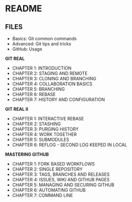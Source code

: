 # README #

## FILES ##
* Basics: Git common commands
* Advanced: Git tips and tricks
* GitHub: Usage


**GIT REAL**

* CHAPTER 1: INTRODUCTION
* CHAPTER 2: STAGING AND REMOTE
* CHAPTER 3: CLONING AND BRANCHING
* CHAPTER 4: COLLABORATION BASICS
* CHAPTER 5: BRANCHING
* CHAPTER 6: REBASE
* CHAPTER 7: HISTORY AND CONFIGURATION


**GIT REAL II**

* CHAPTER 1: INTERACTIVE REBASE
* CHAPTER 2: STASHING
* CHAPTER 3: PURGING HISTORY
* CHAPTER 4: WORK TOGETHER
* CHAPTER 5: SUBMODULES
* CHAPTER 6: REFLOG - SECOND LOG KEEPED IN LOCAL


**MASTERING GITHUB**

* CHAPTER 1: FORK BASED WORKFLOWS
* CHAPTER 2: SINGLE REPOSITORY
* CHAPTER 3: TAGS, BRANCHES AND RELEASES
* CHAPTER 4: ISSUES, WIKI AND GITHUB PAGES
* CHAPTER 5: MANAGING AND SECURING GITHUB
* CHAPTER 6: AUTOMATING GITHUB
* CHAPTER 7: COMMAND LINE